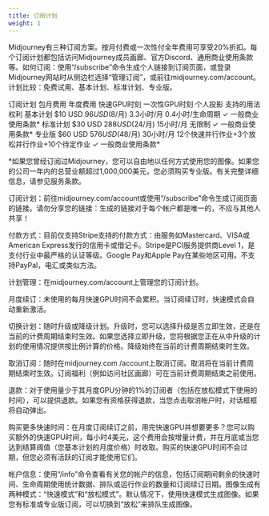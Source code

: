 ```yaml
---
title: 订阅计划
weight: 1
---
```

Midjourney有三种订阅方案。按月付费或一次性付全年费用可享受20%折扣。每个订阅计划都包括访问Midjourney成员画廊、官方Discord、通用商业使用条款等。如何订阅：使用“/subscribe”命令生成个人链接到订阅页面，或登录Midjourney网站时从侧边栏选择“管理订阅”，或前往midjourney.com/account。计划比较：免费试用、基本计划、标准计划、专业版。

订阅计划 包月费用 年度费用 快速GPU时刻 一次性GPU时刻 个人投影 支持的用法权利
基本计划 $10 USD $96 USD ($8/月) 3.3小时/月 0.4小时/生命周期 ✓ 一般商业使用条款*
标准计划 $30 USD $288 USD ($24/月) 15小时/月 无限制 ✓ 一般商业使用条款*
专业版 $60 USD $576 USD($48/月) 30小时/月 12个快速并行作业+3个放松并行作业+10个待定作业 ✓ 一般商业使用条款*

*如果您曾经订阅过Midjourney，您可以自由地以任何方式使用您的图像。如果您的公司一年内的总营业额超过1,000,000美元，您必须购买专业版。有关完整详细信息，请参见服务条款。

订阅计划：前往midjourney.com/account或使用“/subscribe”命令生成订阅页面的链接。请勿分享您的链接：生成的链接对于每个帐户都是唯一的，不应与其他人共享！

付款方式：目前仅支持Stripe支持的付款方式：由服务如Mastercard、VISA或American Express发行的信用卡或借记卡。Stripe是PCI服务提供商Level 1，是支付行业中最严格的认证等级。Google Pay和Apple Pay在某些地区可用。不支持PayPal，电汇或类似方法。

计划管理：在midjourney.com/account上管理您的订阅计划。

月度续订：未使用的每月快速GPU时间不会累积。当订阅续订时，快速模式会自动重新激活。

切换计划：随时升级或降级计划。升级时，您可以选择升级是否立即生效，还是在当前的计费周期结束时生效。如果您选择立即升级，您将根据您正在从中升级的计划的使用情况提供按比例计算的价格。降级始终在当前的计费周期结束时生效。

取消订阅：随时在midjourney.com /account上取消订阅。取消将在当前计费周期结束时生效。订阅福利（例如访问社区画廊）可在当前计费周期结束之前使用。

退款：对于使用量少于其月度GPU分钟的1%的订阅者（包括在放松模式下使用的时间），可以提供退款。如果您有资格获得退款，当您点击取消帐户时，对话框框将自动弹出。

购买更多快速时间：在月度订阅续订之前，用完快速GPU并想要更多？您可以购买额外的快速GPU时间，每小时4美元，这个费用会按增量计费，并在月底或当您达到结算阈值（您基本计划的月度价格）时收取。购买的快速GPU时间不会过期，但您必须有活跃的订阅才能使用它们。

帐户信息：使用“/info”命令查看有关您的帐户的信息，包括订阅期间剩余的快速时间、生命周期使用统计数据、排队或运行作业的数量和订阅续订日期。图像生成有两种模式：“快速模式”和“放松模式”。默认情况下，使用快速模式生成图像。如果您有标准或专业版订阅，可以切换到“放松”来排队生成图像。